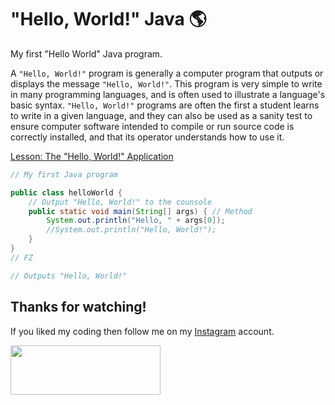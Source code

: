 # "Hello, World!" Java :earth_americas:

My first "Hello World" Java program.

A `"Hello, World!"` program is generally a computer program that outputs or displays the message `"Hello, World!"`. This program is very simple to write in many programming languages, and is often used to illustrate a language's basic syntax. `"Hello, World!"` programs are often the first a student learns to write in a given language, and they can also be used as a sanity test to ensure computer software intended to compile or run source code is correctly installed, and that its operator understands how to use it.

[Lesson: The "Hello, World!" Application](https://docs.oracle.com/javase/tutorial/getStarted/cupojava/index.html)

```java
// My first Java program

public class helloWorld {
    // Output "Hello, World!" to the counsole
    public static void main(String[] args) { // Method
        System.out.println("Hello, " + args[0]);
        //System.out.println("Hello, World!");
    }
}
// FZ

// Outputs "Hello, World!"
```

## Thanks for watching!

If you liked my coding then follow me on my [Instagram](https://www.instagram.com/fabianzelayahn/) account.

<img src="https://ucarecdn.com/d1a85e63-35f9-41d7-b758-ff05742057d1/GitHub_Black_Signature.png" width="240" height="79.63" />
